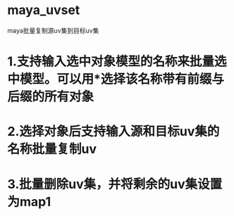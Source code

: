 # maya_uvset
maya批量复制源uv集到目标uv集
# 1.支持输入选中对象模型的名称来批量选中模型。可以用*选择该名称带有前缀与后缀的所有对象
# 2.选择对象后支持输入源和目标uv集的名称批量复制uv
# 3.批量删除uv集，并将剩余的uv集设置为map1
